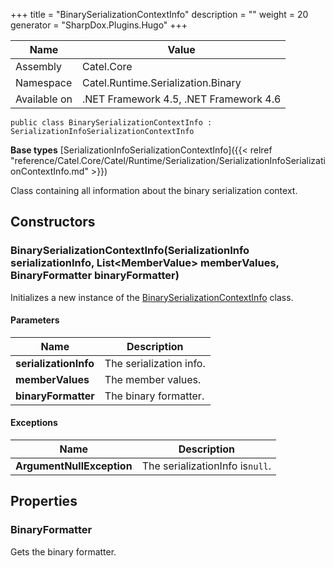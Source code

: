 

+++
title = "BinarySerializationContextInfo" 
description = ""
weight = 20
generator = "SharpDox.Plugins.Hugo"
+++

Name|Value
---|---
Assembly|Catel.Core
Namespace|Catel.Runtime.Serialization.Binary
Available on|.NET Framework 4.5, .NET Framework 4.6

```
public class BinarySerializationContextInfo : SerializationInfoSerializationContextInfo
```

**Base types**
[SerializationInfoSerializationContextInfo]({{< relref "reference/Catel.Core/Catel/Runtime/Serialization/SerializationInfoSerializationContextInfo.md" >}})

Class containing all information about the binary serialization context.

## Constructors

### BinarySerializationContextInfo(SerializationInfo serializationInfo, List&lt;MemberValue&gt; memberValues, BinaryFormatter binaryFormatter)

Initializes a new instance of the [BinarySerializationContextInfo](#) class.

#### Parameters

Name|Description
---|---
**serializationInfo**|The serialization info.
**memberValues**|The member values.
**binaryFormatter**|The binary formatter.

#### Exceptions

Name|Description
---|---
**ArgumentNullException**|The serializationInfo is`null`.

## Properties

### BinaryFormatter

Gets the binary formatter.

